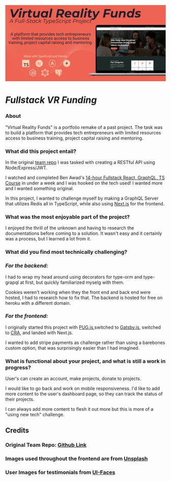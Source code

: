 [![Project Banner](./docs/vrFundsBanner.png)](http://vr-funds.markambrocio.com/)

# **_Fullstack VR Funding_**

### **About**

"Virtual Reality Funds" is a portfolio remake of a past project. The task was to build a platform that provides tech entrepreneurs with limited resources access to business training, project capital raising and mentoring.

### **What did this project entail?**

In the original [team repo](https://github.com/virtual-reality-funding-platform1/back-end) I was tasked with creating a RESTful API using Node/Express/JWT.

I watched and completed Ben Awad's [14-hour Fullstack React, GraphQL, TS Course](https://www.youtube.com/watch?v=I6ypD7qv3Z8&t=19555s) in under a week and I was hooked on the tech used! I wanted more and I wanted something original.

In this project, I wanted to challenge myself by making a GraphQL Server that utilizes Redis all in TypeScript, while also using [Next.js](https://nextjs.org/) for the frontend.

### **What was the most enjoyable part of the project?**

I enjoyed the thrill of the unknown and having to research the documentations before coming to a solution. It wasn't easy and it certainly was a process, but I learned a lot from it.

### **What did you find most technically challenging?**

### _For the backend:_

I had to wrap my head around using decorators for type-orm and type-grapql at first, but quickly familiarized myselg with them.

Cookies weren't working when they the front end and back end were hosted, I had to research how to fix that. The backend is hosted for free on heroku with a different domain.

### _For the frontend:_

I originally started this project with [PUG.js](https://pugjs.org/),switched to [Gatsby.js](https://www.gatsbyjs.org/), switched to [CRA](https://create-react-app.dev/), and landed with Next.js.

I wanted to add stripe payments as challenge rather than using a barebones custom option, that was surprisingly easier than I had imagined.

### **What is functional about your project, and what is still a work in progress?**

User's can create an account, make projects, donate to projects.

I would like to go back and work on mobile responsiveness. I'd like to add more content to the user's dashboard page, so they can track the status of their projects.

I can always add more content to flesh it out more but this is more of a "using new tech" challenge.

## **Credits**

### Original Team Repo: [Github Link](https://github.com/virtual-reality-funding-platform1/back-end)

### Images used throughout the frontend are from [Unsplash](https://unsplash.com/)

### User Images for testimonials from [UI-Faces](https://uifaces.co/)
